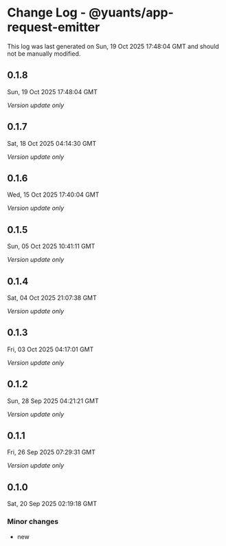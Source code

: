 # Change Log - @yuants/app-request-emitter

This log was last generated on Sun, 19 Oct 2025 17:48:04 GMT and should not be manually modified.

## 0.1.8
Sun, 19 Oct 2025 17:48:04 GMT

_Version update only_

## 0.1.7
Sat, 18 Oct 2025 04:14:30 GMT

_Version update only_

## 0.1.6
Wed, 15 Oct 2025 17:40:04 GMT

_Version update only_

## 0.1.5
Sun, 05 Oct 2025 10:41:11 GMT

_Version update only_

## 0.1.4
Sat, 04 Oct 2025 21:07:38 GMT

_Version update only_

## 0.1.3
Fri, 03 Oct 2025 04:17:01 GMT

_Version update only_

## 0.1.2
Sun, 28 Sep 2025 04:21:21 GMT

_Version update only_

## 0.1.1
Fri, 26 Sep 2025 07:29:31 GMT

_Version update only_

## 0.1.0
Sat, 20 Sep 2025 02:19:18 GMT

### Minor changes

- new

